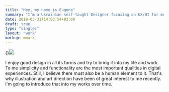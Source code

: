 ```yaml
---
title: "Hey, my name is Eugene"
summary: "I’m a Ukrainian self-taught Designer focusing on UX/UI for mobile and web. Currently not based anywhere, moving and freelancing from wherever I happen to be, mostly Europe."
date: 2018-05-31T14:03:54+02:00
draft: true
type: "singles"
layout: "work"
markup: mmark
---
```


{}![](/images/about/profile-small.jpg)

I enjoy good design in all its forms and try to bring it into my life and work. To me simplicity and functionality are the most important qualities in digital experiences. Still, I believe there must also be a human element to it. That's why illustration and art direction have been of great interest to me recently. I'm going to introduce that into my works over time.